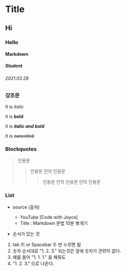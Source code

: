 # Title

## Hi

### Hello

#### Markdown

##### Student

###### 2021.03.28

### 강조문

It is *italic*

It is **bold**

It is ***italic and bold***

It is ~~cancelled~~

### Blockquotes

>인용문
> >인용문 안의 인용문
> >>인용문 안의 인용문 안의 인용문

### List

* source (출처)
  * YouTube [Code with Joyce]
  * Title : Markdown 문법 10분 뽀개기

* 순서가 있는 것
 1. tab 키 or Spacebar 두 번 누르면 됨
 2. 숫자 순서대로 "1. 2. 3." 되는것은 앞에 숫자가 관련이 없다.
 3. 예를 들어 "1. 1. 1." 을 해줘도
 125. "1. 2. 3." 으로 나온다.
